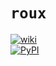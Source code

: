# `roux` 

[![wiki](https://img.shields.io/badge/docs-https%3A%2F%2Fgithub.com%2Frraadd88%2Froux%2Fwiki-blue?style=flat-square)](https://github.com/rraadd88/roux/wiki)  
[![PyPI](https://img.shields.io/pypi/v/roux?style=flat-square&colorB=blue)](https://pypi.org/project/roux)  
